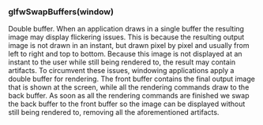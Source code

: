 ### glfwSwapBuffers(window) <br>
Double buffer. When an application draws in a single buffer the resulting image may 
display flickering issues. This is because the resulting output image is not drawn in an 
instant, but drawn pixel by pixel and usually from left to right and top to bottom. Because 
this image is not displayed at an instant to the user while still being rendered to, the result 
may contain artifacts. To circumvent these issues, windowing applications apply a double
buffer for rendering. The front buffer contains the final output image that is shown at 
the screen, while all the rendering commands draw to the back buffer. As soon as all 
the rendering commands are finished we swap the back buffer to the front buffer so the
image can be displayed without still being rendered to, removing all the aforementioned
artifacts. <br>
